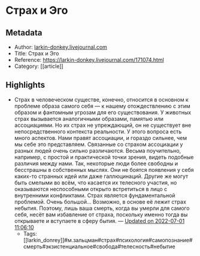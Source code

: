 # Страх и Эго

## Metadata
- Author: [larkin-donkey.livejournal.com]()
- Title: Страх и Эго
- Reference: https://larkin-donkey.livejournal.com/171074.html
- Category: [[article]]

## Highlights
- Страх в человеческом существе, конечно, относится в основном к проблеме образа самого себя — к нашему отождествлению с этим образом и фантомным угрозам для его существования. У животных страх вызывается аналогичными образами, памятью или ассоциациями. Но их страх не упреждающий, он не существует вне непосредственного контекста реальности. У этого вопроса есть много аспектов. Нами правят ассоциации, и гораздо сильнее, чем мы себе это представляем. Связанные со страхом ассоциации у разных людей очень сильно различаются. Весьма поучительно, например, с простой и практической точки зрения, видеть подобные различия между нами. Так, некоторые люди более свободны и бесстрашны в собственных мыслях. Они не боятся появления у себя каких-то странных идей или даже галлюцинаций. Другие же могут быть смелыми во всём, что касается их телесного участия, но оказываются неспособными открыто встретиться в лицо с внутренними конфликтами. Страх является фундаментальной проблемой. Очень большой... Возможно, в основе её лежит страх небытия. Поэтому, лишь ваша смерть, когда вы умерли для самого себя, несёт вам избавление от страха, поскольку именно тогда вы открываете и вступаете в сферу бытия. — [Updated on 2022-07-01 11:06:10](https://hyp.is/b7bJUPkUEeyoQvdFUiTlWw/larkin-donkey.livejournal.com/171074.html)
   - Tags: [[larkin_donrey]]#м.зальцман#страх#психология#самопознание#смерть#экзистенциальное#свобода#телесность#небытие
